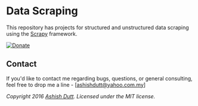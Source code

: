 # Data Scraping
This repository has projects for structured and unstructured data scraping using the [Scrapy](https://scrapy.org/) framework.

[![Donate](http://i.imgur.com/vCIGFrH.png)](https://paypal.me/ashishdutt)

## Contact
If you'd like to contact me regarding bugs, questions, or general consulting, feel free to drop me a line - 
[ashishdutt@yahoo.com.my]

*Copyright 2016 [Ashish Dutt](https://duttashi.github.io/). Licensed under the MIT license.*


